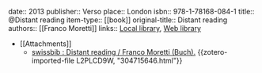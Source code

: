 date:: 2013
publisher:: Verso
place:: London
isbn:: 978-1-78168-084-1
title:: @Distant reading
item-type:: [[book]]
original-title:: Distant reading
authors:: [[Franco Moretti]]
links:: [Local library](zotero://select/groups/2386895/items/68C6WDCB), [Web library](https://www.zotero.org/groups/2386895/items/68C6WDCB)

- [[Attachments]]
	- [swissbib : Distant reading / Franco Moretti (Buch).](https://baselbern.swissbib.ch/Record/304715646) {{zotero-imported-file L2PLCD9W, "304715646.html"}}
